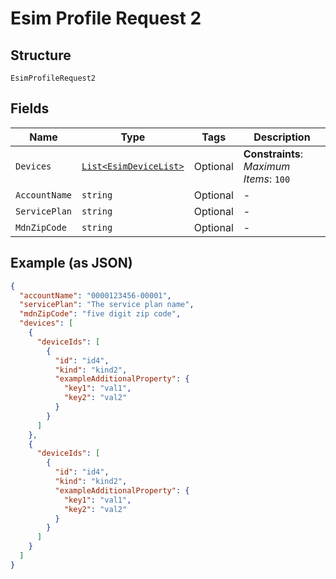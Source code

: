 
# Esim Profile Request 2

## Structure

`EsimProfileRequest2`

## Fields

| Name | Type | Tags | Description |
|  --- | --- | --- | --- |
| `Devices` | [`List<EsimDeviceList>`](../../doc/models/esim-device-list.md) | Optional | **Constraints**: *Maximum Items*: `100` |
| `AccountName` | `string` | Optional | - |
| `ServicePlan` | `string` | Optional | - |
| `MdnZipCode` | `string` | Optional | - |

## Example (as JSON)

```json
{
  "accountName": "0000123456-00001",
  "servicePlan": "The service plan name",
  "mdnZipCode": "five digit zip code",
  "devices": [
    {
      "deviceIds": [
        {
          "id": "id4",
          "kind": "kind2",
          "exampleAdditionalProperty": {
            "key1": "val1",
            "key2": "val2"
          }
        }
      ]
    },
    {
      "deviceIds": [
        {
          "id": "id4",
          "kind": "kind2",
          "exampleAdditionalProperty": {
            "key1": "val1",
            "key2": "val2"
          }
        }
      ]
    }
  ]
}
```

